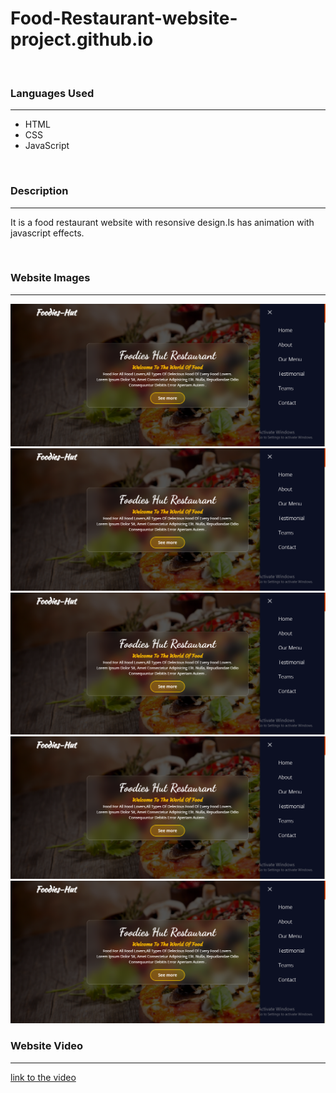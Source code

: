# Food-Restaurant-website-project.github.io
<br/>
<h3>Languages Used</h3>
<hr/>
<ul>
<li>HTML</li>
<li>CSS</li>
<li>JavaScript</li>
</ul>
<br/>
<h3>Description</h3>
<hr/>
<p>It is a food restaurant website with resonsive design.Is has animation  with javascript effects.</p>
<br/>
<h3>Website Images</h3>
<hr/>
<img src="./img/Screenshot (355) (1).png" />
<img src="./img/Screenshot (355) (1).png" />
<img src="./img/Screenshot (355) (1).png" />
<img src="./img/Screenshot (355) (1).png" />
<img src="./img/Screenshot (355) (1).png" />
<br/>
<h3>Website Video</h3>
<hr/>
<a href="https://drive.google.com/file/d/1RPk8gZB3jba9nYiYL2nYxY04RknDaPcY/view?usp=sharing">link to the video</a>

